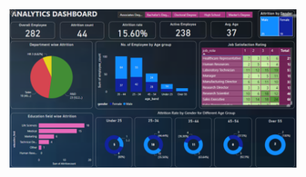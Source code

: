 <img src="https://github.com/2k0v11/Analysis-and-Dashboards/blob/main/Power%20BI/Analytics%20Dashboard/1.png" alt="Employee data" title="Employee Data title">

